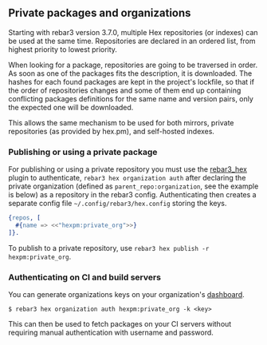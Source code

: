 ## Private packages and organizations

Starting with rebar3 version 3.7.0, multiple Hex repositories (or indexes) can be used at the same time. Repositories are declared in an ordered list, from highest priority to lowest priority.

When looking for a package, repositories are going to be traversed in order. As soon as one of the packages fits the description, it is downloaded. The hashes for each found packages are kept in the project's lockfile, so that if the order of repositories changes and some of them end up containing conflicting packages definitions for the same name and version pairs, only the expected one will be downloaded.

This allows the same mechanism to be used for both mirrors, private repositories (as provided by hex.pm), and self-hosted indexes.

### Publishing or using a private package

For publishing or using a private repository you must use the [rebar3_hex](https://github.com/erlef/rebar3_hex) plugin to authenticate, `rebar3 hex organization auth` after declaring the private organization (defined as `parent_repo:organization`, see the example is below) as a repository in the rebar3 config. Authenticating then creates a separate config file `~/.config/rebar3/hex.config` storing the keys.


```erlang
{repos, [
  #{name => <<"hexpm:private_org">>}
]}.
```

To publish to a private repository, use `rebar3 hex publish -r hexpm:private_org`.


### Authenticating on CI and build servers
You can generate organizations keys on your organization's [dashboard](/dashboard).

```nohighlight
$ rebar3 hex organization auth hexpm:private_org -k <key>
```

This can then be used to fetch packages on your CI servers without requiring manual authentication with username and password.
